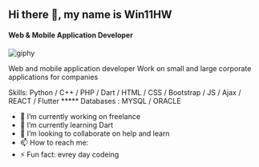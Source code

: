 ## Hi there 👋, my name is **Win11HW**
#### Web & Mobile Application Developer
![giphy](https://user-images.githubusercontent.com/96502902/219892295-368b0d80-eccb-4705-8074-3e08a5f94c0f.gif)

Web and mobile application developer
Work on small and large corporate applications for companies

Skills: Python / C++ / PHP / Dart / HTML / CSS / Bootstrap / JS / Ajax / REACT / Flutter ***** Databases : MYSQL / ORACLE

- 🔭 I’m currently working on freelance 
- 🌱 I’m currently learning Dart 
- 👯 I’m looking to collaborate on help and learn 
- 📫 How to reach me:
- ⚡ Fun fact: evrey day codeing 
